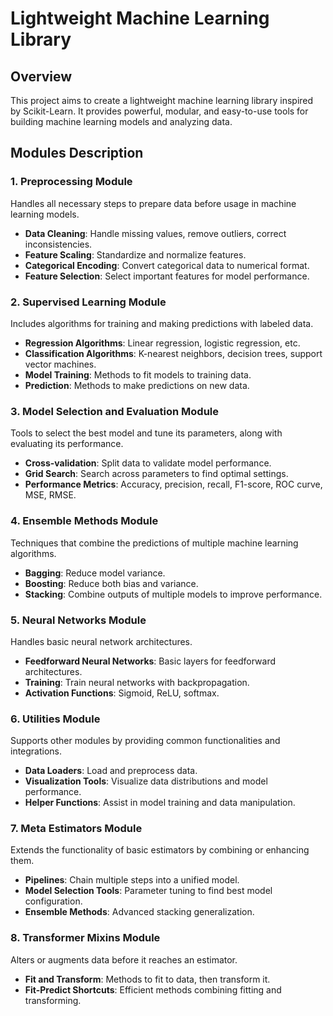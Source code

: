 
# Lightweight Machine Learning Library

## Overview
This project aims to create a lightweight machine learning library inspired by Scikit-Learn. It provides powerful, modular, and easy-to-use tools for building machine learning models and analyzing data.

## Modules Description

### 1. Preprocessing Module
Handles all necessary steps to prepare data before usage in machine learning models.
- **Data Cleaning**: Handle missing values, remove outliers, correct inconsistencies.
- **Feature Scaling**: Standardize and normalize features.
- **Categorical Encoding**: Convert categorical data to numerical format.
- **Feature Selection**: Select important features for model performance.

### 2. Supervised Learning Module
Includes algorithms for training and making predictions with labeled data.
- **Regression Algorithms**: Linear regression, logistic regression, etc.
- **Classification Algorithms**: K-nearest neighbors, decision trees, support vector machines.
- **Model Training**: Methods to fit models to training data.
- **Prediction**: Methods to make predictions on new data.

### 3. Model Selection and Evaluation Module
Tools to select the best model and tune its parameters, along with evaluating its performance.
- **Cross-validation**: Split data to validate model performance.
- **Grid Search**: Search across parameters to find optimal settings.
- **Performance Metrics**: Accuracy, precision, recall, F1-score, ROC curve, MSE, RMSE.

### 4. Ensemble Methods Module
Techniques that combine the predictions of multiple machine learning algorithms.
- **Bagging**: Reduce model variance.
- **Boosting**: Reduce both bias and variance.
- **Stacking**: Combine outputs of multiple models to improve performance.

### 5. Neural Networks Module
Handles basic neural network architectures.
- **Feedforward Neural Networks**: Basic layers for feedforward architectures.
- **Training**: Train neural networks with backpropagation.
- **Activation Functions**: Sigmoid, ReLU, softmax.

### 6. Utilities Module
Supports other modules by providing common functionalities and integrations.
- **Data Loaders**: Load and preprocess data.
- **Visualization Tools**: Visualize data distributions and model performance.
- **Helper Functions**: Assist in model training and data manipulation.

### 7. Meta Estimators Module
Extends the functionality of basic estimators by combining or enhancing them.
- **Pipelines**: Chain multiple steps into a unified model.
- **Model Selection Tools**: Parameter tuning to find best model configuration.
- **Ensemble Methods**: Advanced stacking generalization.

### 8. Transformer Mixins Module
Alters or augments data before it reaches an estimator.
- **Fit and Transform**: Methods to fit to data, then transform it.
- **Fit-Predict Shortcuts**: Efficient methods combining fitting and transforming.



